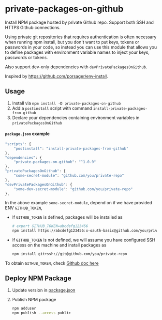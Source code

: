 # private-packages-on-github

Install NPM package hosted by private Github repo. Support both SSH and HTTPS Github connections.

Using private git repositories that requires authentication is often necessary when running npm install, but you don't want to put keys, tokens or passwords in your code, so instead you can use this module that allows you to define packages with environment variable names to inject your keys, passwords or tokens.

Also support dev-only dependencies with `devPrivatePackagesOnGithub`.

Inspired by https://github.com/porsager/env-install.

## Usage

1. Install via `npm install -D private-packages-on-github`
2. Add a `postinstall` script with command `install-private-packages-from-github`
3. Declare your dependencies containing environment variables in `privatePackagesOnGithub`

#### `package.json` example

```js
"scripts": {
    "postinstall": "install-private-packages-from-github"
},
"dependencies": {
    "private-packages-on-github": "^1.0.0"
},
"privatePackagesOnGithub": {
    "some-secret-module": "github.com/you/private-repo"
},
"devPrivatePackagesOnGithub": {
    "some-dev-secret-module": "github.com/you/private-repo"
},
```

In the above example `some-secret-module`, depend on if we have provided ENV `GITHUB_TOKEN`,

- If `GITHUB_TOKEN` is defined, packages will be installed as

    ```sh
    # export GITHUB_TOKEN=abcdefg123456
    npm install https://abcdefg123456:x-oauth-basic@github.com/you/private-repo
    ```

- If `GITHUB_TOKEN` is not defined, we will assume you have configured SSH access on the machine and install packages as

    ```sh
    npm install git+ssh://git@github.com/you/private-repo
    ```

To obtain `GITHUB_TOKEN`, check [Github doc here](https://help.github.com/en/articles/creating-a-personal-access-token-for-the-command-line)

## Deploy NPM Package

1. Update version in [package.json](./package.json)
2. Publish NPM package

    ```sh
    npm adduser
    npm publish --access public
    ```
